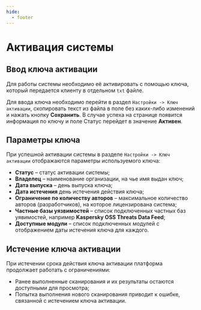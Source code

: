 ```yaml
---
hide:
  - footer
---
```


# Активация системы

## Ввод ключа активации

Для работы системы необходимо её активировать с помощью ключа, который передается клиенту в отдельном `txt` файле.

Для ввода ключа необходимо перейти в раздел `Настройки -> Ключ активации`, скопировать текст из файла в поле без каких-либо изменений и нажать кнопку **Сохранить**. В случае успеха на странице появится информация по ключу и поле Статус перейдет в значение **Активен**.

## Параметры ключа

При успешной активации системы в разделе `Настройки -> Ключ активации` отображаются параметры используемого ключа:

- **Статус** – статус активации системы;
- **Владелец** – наименование организации, на чье имя выдан ключ;
- **Дата выпуска** – день выпуска ключа;
- **Дата истечения** день истечения действия ключа;
- **Ограничение по количеству авторов** – максимальное количество авторов (разработчиков), на которое лицензирована система;
- **Частные базы уязвимостей** – список подключенных частных баз уявимостей, например **Kaspersky OSS Threats Data Feed**;
- **Доступные модули** – список подключенных модулей с отображением даты истечения ключа для каждого.

## Истечение ключа активации

При истечении срока действия ключа активации платформа продолжает работать с ограничениями:

- Ранее выполненные сканирования и их результаты остаются доступными для просмотра;
- Попытка выполнения нового сканирования приводит к ошибке, связанной с истечением ключа активации.